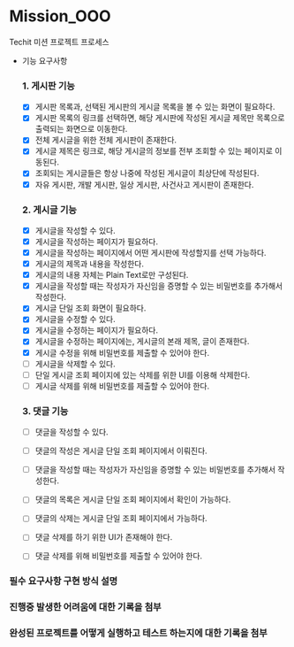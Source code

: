 # Mission_OOO
Techit 미션 프로젝트 프로세스


- 기능 요구사항
  ### 1. 게시판 기능

    - [x]  게시판 목록과, 선택된 게시판의 게시글 목록을 볼 수 있는 화면이 필요하다.
    - [x]  게시판 목록의 링크를 선택하면, 해당 게시판에 작성된 게시글 제목만 목록으로 출력되는 화면으로 이동한다.
    - [x]  전체 게시글을 위한 전체 게시판이 존재한다.
    - [x]  게시글 제목은 링크로, 해당 게시글의 정보를 전부 조회할 수 있는 페이지로 이동된다.
    - [x]  조회되는 게시글들은 항상 나중에 작성된 게시글이 최상단에 작성된다.
    - [x]  자유 게시판, 개발 게시판, 일상 게시판, 사건사고 게시판이 존재한다.

  ### 2. 게시글 기능

    - [x]  게시글을 작성할 수 있다.
    - [x]  게시글을 작성하는 페이지가 필요하다.
    - [x]  게시글을 작성하는 페이지에서 어떤 게시판에 작성할지를 선택 가능하다.
    - [x]  게시글의 제목과 내용을 작성한다.
    - [x]  게시글의 내용 자체는 Plain Text로만 구성된다.
    - [x]  게시글을 작성할 때는 작성자가 자신임을 증명할 수 있는 비밀번호를 추가해서 작성한다.
    - [x]  게시글 단일 조회 화면이 필요하다.
    - [x]  게시글을 수정할 수 있다.
    - [x]  게시글을 수정하는 페이지가 필요하다.
    - [x]  게시글을 수정하는 페이지에는, 게시글의 본래 제목, 글이 존재한다.
    - [x]  게시글 수정을 위해 비밀번호를 제출할 수 있어야 한다.
    - [ ]  게시글을 삭제할 수 있다.
    - [ ]  단일 게시글 조회 페이지에 있는 삭제를 위한 UI를 이용해 삭제한다.
    - [ ]  게시글 삭제를 위해 비밀번호를 제출할 수 있어야 한다.

  ### 3. 댓글 기능

    - [ ]  댓글을 작성할 수 있다.
    - [ ]  댓글의 작성은 게시글 단일 조회 페이지에서 이뤄진다.
    - [ ]  댓글을 작성할 때는 작성자가 자신임을 증명할 수 있는 비밀번호를 추가해서 작성한다.
    - [ ]  댓글의 목록은 게시글 단일 조회 페이지에서 확인이 가능하다.
    - [ ]  댓글의 삭제는 게시글 단일 조회 페이지에서 가능하다.
    - [ ]  댓글 삭제를 하기 위한 UI가 존재해야 한다.
    - [ ]  댓글 삭제를 위해 비밀번호를 제출할 수 있어야 한다.


### 필수 요구사항 구현 방식 설명


### 진행중 발생한 어려움에 대한 기록을 첨부

### 완성된 프로젝트를 어떻게 실행하고 테스트 하는지에 대한 기록을 첨부